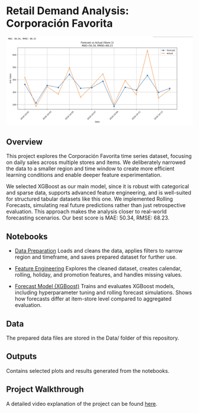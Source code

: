 # Retail Demand Analysis: Corporación Favorita
![Sample Forecast](Output/Forecast%20Result.png)

## Overview

This project explores the Corporación Favorita time series dataset, focusing on daily sales across multiple stores and items.
We deliberately narrowed the data to a smaller region and time window to create more efficient learning conditions and enable deeper feature experimentation.

We selected XGBoost as our main model, since it is robust with categorical and sparse data, supports advanced feature engineering, and is well-suited for structured tabular datasets like this one. We implemented Rolling Forecasts, simulating real future predictions rather than just retrospective evaluation. This approach makes the analysis closer to real-world forecasting scenarios.
Our best score is MAE: 50.34, RMSE: 68.23.

## Notebooks

- [Data Preparation](Notebooks/data_prep_Perishable.ipynb)
Loads and cleans the data, applies filters to narrow region and timeframe, and saves prepared dataset for further use.

- [Feature Engineering](Notebooks/Best_EDA_and_Feature_Engineering_Perishable.ipynb)
Explores the cleaned dataset, creates calendar, rolling, holiday, and promotion features, and handles missing values.

- [Forecast Model (XGBoost)](Notebooks/Best_MAE_October_Forecast_Produce_XGBoost.ipynb)
Trains and evaluates XGBoost models, including hyperparameter tuning and rolling forecast simulations. Shows how forecasts differ at item-store level compared to aggregated evaluation.

## Data

The prepared data files are stored in the Data/ folder of this repository.

## Outputs

Contains selected plots and results generated from the notebooks.

## Project Walkthrough
A detailed video explanation of the project can be found [here]([https://drive.google.com/your-video-link](https://drive.google.com/file/d/1TH8o7UDHuoKNWNp4-OK1Loh9LN6Bq5lg/view?usp=drive_link)).

